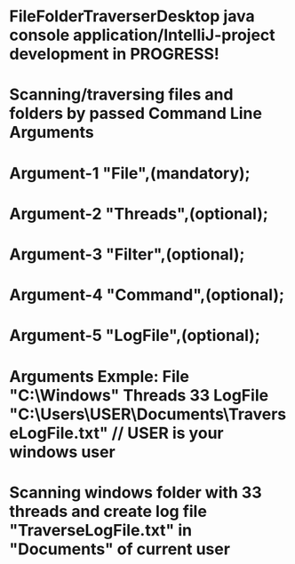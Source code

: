 # FileFolderTraverserDesktop java console application/IntelliJ-project development in PROGRESS!
# Scanning/traversing files and folders by passed Command Line Arguments
#  Argument-1 "File",(mandatory);
#  Argument-2 "Threads",(optional);
#  Argument-3 "Filter",(optional);
#  Argument-4 "Command",(optional);
#  Argument-5 "LogFile",(optional);
# Arguments Exmple: File "C:\Windows" Threads 33 LogFile "C:\Users\USER\Documents\TraverseLogFile.txt" // USER is your windows user
# Scanning windows folder with 33 threads and create log file "TraverseLogFile.txt" in "Documents" of current user
